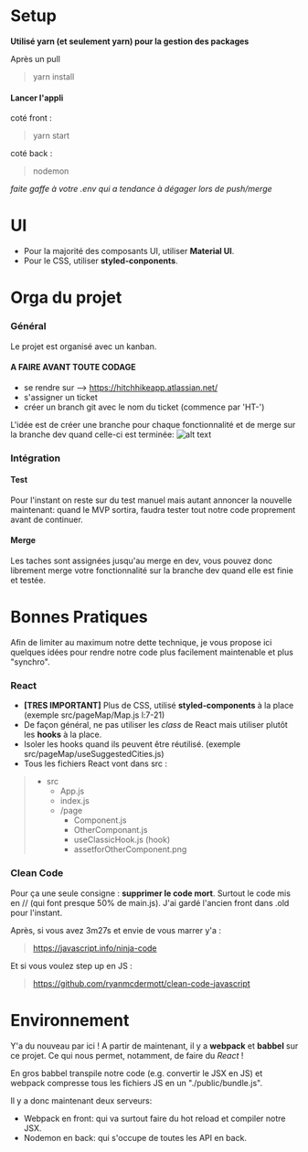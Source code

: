 # Setup

__Utilisé yarn (et seulement yarn) pour la gestion des packages__

Après un pull
>yarn install

#### Lancer l'appli
coté front : 
>yarn start

coté back  : 
>nodemon

_faite gaffe à votre .env qui a tendance à dégager lors de push/merge_

# UI

- Pour la majorité des composants UI, utiliser __Material UI__.
- Pour le CSS, utiliser __styled-conponents__.

# Orga du projet

### Général

Le projet est organisé avec un kanban.

#### A FAIRE AVANT TOUTE CODAGE
- se rendre sur --> https://hitchhikeapp.atlassian.net/
- s'assigner un ticket
- créer un branch git avec le nom du ticket (commence par 'HT-')

L'idée est de créer une branche pour chaque fonctionnalité et de merge sur la branche dev quand celle-ci est terminée:
![alt text](https://static.les-enovateurs.com/uploads/2021/02/Gitflow-nouvelle-fonction-gitflow-feature.png)

### Intégration
#### Test
Pour l'instant on reste sur du test manuel mais autant annoncer la nouvelle maintenant: quand le MVP sortira, faudra tester tout notre code proprement avant de continuer.
#### Merge
Les taches sont assignées jusqu'au merge en dev, vous pouvez donc librement merge votre fonctionnalité sur la branche dev quand elle est finie et testée.

# Bonnes Pratiques

Afin de limiter au maximum notre dette technique, je vous propose ici quelques idées pour rendre notre code plus facilement maintenable et plus "synchro".

### React
- __[TRES IMPORTANT]__ Plus de CSS, utilisé __styled-components__ à la place (exemple src/pageMap/Map.js l:7-21)
- De façon général, ne pas utiliser les _class_ de React mais utiliser plutôt les __hooks__ à la place. 
- Isoler les hooks quand ils peuvent être réutilisé. (exemple src/pageMap/useSuggestedCities.js)
- Tous les fichiers React vont dans src :
> - src
>   - App.js
>   - index.js
>   - /page
>      - Component.js
>      - OtherComponant.js
>      - useClassicHook.js (hook)
>      - assetforOtherComponent.png

### Clean Code
Pour ça une seule consigne : __supprimer le code mort__. Surtout le code mis en // (qui font presque 50% de main.js).
J'ai gardé l'ancien front dans .old pour l'instant.

Après, si vous avez 3m27s et envie de vous marrer y'a :
> https://javascript.info/ninja-code

Et si vous voulez step up en JS :
> https://github.com/ryanmcdermott/clean-code-javascript

# Environnement

Y'a du nouveau par ici !
A partir de maintenant, il y a __webpack__ et __babbel__ sur ce projet. 
Ce qui nous permet, notamment, de faire du _React_ !

En gros babbel transpile notre code (e.g. convertir le JSX en JS) et webpack compresse tous les fichiers JS en un "./public/bundle.js".

Il y a donc maintenant deux serveurs:
- Webpack en front: qui va surtout faire du hot reload et compiler notre JSX.
- Nodemon en back: qui s'occupe de toutes les API en back.
